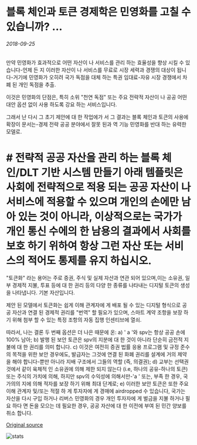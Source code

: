 # 블록 체인과 토큰 경제학은 민영화를 고칠 수 있습니까? ...

###### 2018-09-25

만약 민영화가 효과적으로 어떤 자산이 나 서비스를 관리 하는 효율성을 향상 시킬 수 있습니다-언제 든 지 이러한 자산이 나 서비스를 무료로 시장 세력과 경쟁의 대상이 됩니다-거기에 민영화가 오히려 국가 독점을 대체 하는 특권 임대료-자유 시장 경쟁에서 차폐 된 개인 독점을 추출.

이것은 민영화의 단점은, 특히 소위 "천연 독점" 또는 주요 전략적 자산이 나 공공 어떤 대안 옵션 없이 사용 하도록 강요 하는 서비스입니다.

그래서 난 다시 그 초기 제안에 대 한 작업에가 서 그 결과는 블록 체인과 토큰의 사용에 확장이 문서는-경제 전략 공공 분야에서 잘못 된과 역 기능 민영화를 반대 하는 유력한 모델로.

# # 전략적 공공 자산을 관리 하는 블록 체인/DLT 기반 시스템 만들기 아래 템플릿은 사회에 전략적으로 적용 되는 공공 자산이 나 서비스에 적용할 수 있으며 개인의 손에만 남아 있는 것이 아니라, 이상적으로는 국가가 개인 통신 수에의 한 남용의 결과에서 사회를 보호 하기 위하여 항상 그런 자산 또는 서비스의 적어도 통제를 유지 하십시오.

"토큰화" 라는 용어는 주로 증권, 주식 및 실제 자산과 연관 되어 있으며,이는 소유권, 일부 경제적 지불, 투표 등에 대 한 권리 등의 다양 한 종류를 나타내는 디지털 토큰의 생성을 나타냅니다. 기본 자산입니다.

제안 된 모델에서 토큰화는 쉽게 이해 관계자에 게 배포 될 수 있는 디지털 형식으로 공공 자산과 연결 된 경제적 권리를 "번역" 할 필요가 있으며, 스마트 계약 조항을 보장 하기 위해 첨부 할 수 있는 특정 조항의 자동 집행 인센티브에 열쇠.

따라서, 나는 결론 두 번째 옵션은 더 나은 때문에 온: a) ' a '와 spv는 항상 공공 손에 100% 남아; b) 발행 된 보안 토큰은 spv의 지분에 대 한 것이 아니라 단순히 금전적 지불에 대 한 권리를 의미 합니다. c) 이것은 여전히 증권 법률 응용 프로그램 및 규정 준수의 목적을 위한 보안 경우에도, 발급자는 그것에 연결 된 화폐 권리를 설계에 거의 제약을 해야 합니다-뿐만 아니라 지배 구조에서 그들의 역할 (즉, 의결권); d) 교부는 선택권 것에서 같이 육체적 인 소유권에 의해 제한 되지 않는다 (i.e, 하나의 공유-하나의 토큰) 또는 주식의 가치에 의해, 하지만 spv의 수익성에 의해서만-'a ' 또는, 부족 한 경우, 국가의의 지에 의해 적자를 보장 하기 위해 최대 단계로; e) 이러한 보안 토큰은 또한 주요 이해 관계자 및/또는 적절 하 게 투자자에 게 경매에 airdropped 수 있습니다, 국가는 자산을 다시 구입 하거나 리버스 민영화의 경우 개인 투자자에 게 벌금을 지불 하거나 필요 하다 면 돈을 모으는 데 필요한 경우, 공공 자산에 대 한 이전에 부여 된 민간 양보를 취소 합니다.

[Original source](https://cointelegraph.com/news/can-the-blockchain-and-token-economics-fix-privatizations)

![stats](https://c.statcounter.com/11760860/0/a89fa40b/1/ "stats")